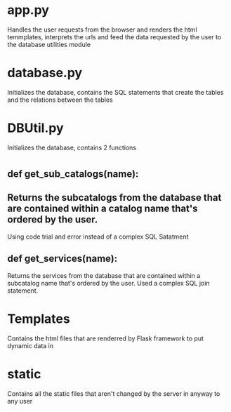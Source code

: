 # app.py
 Handles the user requests from the browser and renders the html temmplates, interprets the urls and feed the data requested by the user to the database utilities module

# database.py
Initializes the database, contains the SQL statements that create the tables and the relations between the tables

# DBUtil.py
Initializes the database, contains 2 functions
#
## def get_sub_catalogs(name):
Returns the subcatalogs from the database that are contained within a catalog name that's ordered by the user. 
-
Using code trial and error instead of a complex SQL Satatment 
## def get_services(name):
Returns the services from the database that are contained within a subcatalog name that's ordered by the user.
Used a complex SQL join statement.
# 
# Templates
Contains the html files that are renderred by Flask framework to put dynamic data in
# static 
Contains all the static files that aren't changed by the server in anyway to any user